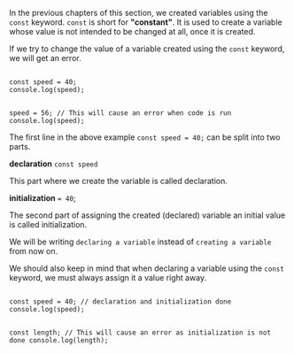 In the previous chapters of this section,
we created variables using
the `const` keyword.
`const` is short for **"constant"**.
It is used to create a variable
whose value is not intended to
be changed at all,
once it is created.

If we try to change
the value of a variable
created using the `const` keyword,
we will get an error.

<codeblock language="javascript" type="lesson">
<code>
const speed = 40;
console.log(speed);


speed = 56; // This will cause an error when code is run
console.log(speed);
</code>
</codeblock>

The first line in the above example `const speed = 40;` can be split into two parts.

**declaration**
`const speed`

This part where we create the variable is called declaration.

**initialization**
`= 40`;

The second part of assigning the created (declared) variable an initial value is called initialization.

We will be writing `declaring a variable` instead of `creating a variable` from now on. 


We should also keep in mind that when declaring a variable using the `const` keyword, we must always assign it a value right away.

<codeblock language="javascript" type="lesson">
<code>
const speed = 40; // declaration and initialization done
console.log(speed);


const length; // This will cause an error as initialization is not done
console.log(length);
</code>
</codeblock>
